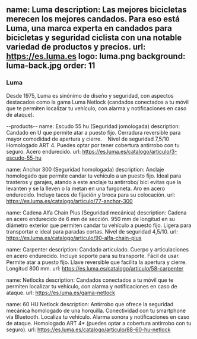name: Luma
description: Las mejores bicicletas merecen los mejores candados. Para eso está Luma, una marca experta en candados para bicicletas y seguridad ciclista con una notable variedad de productos y precios. 
url: https://es.luma.es
logo: luma.png
background: luma-back.jpg
order: 11
----
### Luma

Desde 1975, Luma es sinónimo de diseño y seguridad, con aspectos destacados como la gama Luma Netlock (candados conectados a tu móvil que te permiten localizar tu vehículo, con alarma y notificaciones en caso de ataque). 

--products--
name: Escudo 55 hu (Seguridad jomologada)
description: Candado en U que permite atar a puesto fijo. Cerradura reversible para mayor comodidad de apertura y cierre.   
Nivel de seguridad 7,5/10 Homologado ART 4. Puedes optar por tener cobertura antirrobo con tu seguro. Acero endurecido.
url: https://es.luma.es/catalogo/articulo/3-escudo-55-hu

name: Anchor 300 (Seguridad homologada) 
description: Anclaje homologado que permite candar tu vehículo a un puesto fijo. Ideal para trasteros y garajes, atando a este anclaje tu antirrobo/ bici evitas que la levanten y se la lleven o la metan en una furgoneta. Aro en acero endurecido. Incluye tacos de fijación y broca para su colocación.
url: https://es.luma.es/catalogo/articulo/77-anchor-300

name: Cadena Alfa Chain Plus (Seguridad mecánica)
description: Cadena en acero endurecido de 6 mm de sección. 950 mm de longitud en su diámetro exterior que permiten candar tu vehículo a puesto fijo. Ligera para transportar e ideal para paradas cortas. Nivel de seguridad 4,5/10.
url: https://es.luma.es/catalogo/articulo/90-alfa-chain-plus

name: Carpenter 
description: Candado articulado. Cuerpo y articulaciones en acero endurecido. Incluye soporte para su transporte. Fácil de usar. Permite atar a puesto fijo. Llave reversible que facilita la apertura y cierre. Longitud 800 mm.
url: https://es.luma.es/catalogo/articulo/58-carpenter

name: Netlocks
description: Candados conectados a tu móvil que te permiten localizar tu vehículo, con alarma y notificaciones en caso de ataque.
url: https://es.luma.es/gama-netlock

name: 60 HU Netlock
description: Antirrobo que ofrece la seguridad mecánica homologado de una horquilla. Conectividad con tu smartphone vía Bluetooth. Localiza tu vehículo. Alarma sonora y notificaciones en caso de ataque. Homologado ART 4* (puedes optar a cobertura antirrobo con tu seguro).
url: https://es.luma.es/catalogo/articulo/88-60-hu-netlock

